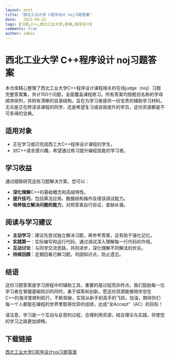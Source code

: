 ```yaml
---
layout: post
title: "西北工业大学 C程序设计 noj习题答案"
date:   2022-09-22
tags: [习题,C++,西北工业大学,答案,程序设计]
comments: true
author: admin
---
```

# 西北工业大学 C++程序设计 noj习题答案

本仓库精心整理了西北工业大学C++程序设计课程相关的在线judge（noj）习题完整答案集，共计150个问题，全面覆盖课程练习。所有答案均按题目名称的字母顺序排列，并附有清晰的目录结构，旨在为学习者提供一份宝贵的辅助学习材料。无论是正在修读该课程的同学，还是希望复习或自我提升的学员，这份资源都是不可多得的宝典。

## 适用对象
- 正在学习或已完成西工大C++程序设计课程的学生。
- 对C++语言感兴趣，希望通过练习提升编程技能的学习者。

## 学习收益
通过细致研究这些习题解决方案，您可以：
- **深化理解**C++的基础概念和高级特性。
- **提升技巧**，包括算法应用、数据结构操作及错误调试能力。
- **培养独立解决问题的能力**，对照答案自行验证，查缺补漏。

## 阅读与学习建议
- **主动学习**：建议先尝试独立解决习题，再参考答案，这有助于强化记忆。
- **实践第一**：实际编写和运行代码，通过调试深入理解每一行代码的作用。
- **互动讨论**：与同学交流思路，共同进步，深化理解不同解法的优劣。
- **持续回顾**：定期回看已解习题，巩固知识点，防止遗忘。

## 结语
这份习题答案是学习旅程中的辅助工具，重要的是过程而非终点。我们鼓励每一位学习者在掌握基础知识的同时，勇于探索和创新。愿这份资源能够陪伴您在C++的海洋里顺利航行，不断突破，实现从新手到高手的飞跃。加油，期待你们每一个人都能在编程的世界里取得优异的成绩，达成“全Accept”（AC）的目标！

请注意，学习是一个互动与反思的过程，合理利用资源，结合理论与实践，将使您的学习之路更加顺畅。

## 下载链接

[西北工业大学C程序设计noj习题答案](https://pan.quark.cn/s/b25048b4a3cc)